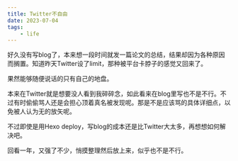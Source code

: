 ```yaml
---
title: Twitter不自由
date: 2023-07-04
tags:
    - life
---
```


好久没有写blog了，本来想一段时间就发一篇论文的总结，结果却因为各种原因而搁置。知道昨天Twitter设了limit，那种被平台卡脖子的感觉又回来了。

果然能够随便说话的只有自己的地盘。

本来在Twitter就是想要没人看到我碎碎念，如此看来在blog里写也不是不行。不过有时偷偷骂人还是会担心顶着真名被发现呢。那是不是应该骂的具体详细点，以免被人认为无的放矢呢。

不过即使是用Hexo deploy，写blog的成本还是比Twitter大太多，再想想如何解决吧。

回看一年，又强了不少，悄摸整理然后放上来，似乎也不是不行。